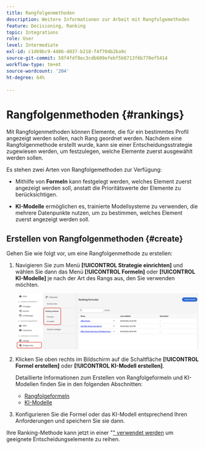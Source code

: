 ```yaml
---
title: Rangfolgenmethoden
description: Weitere Informationen zur Arbeit mit Rangfolgemethoden
feature: Decisioning, Ranking
topic: Integrations
role: User
level: Intermediate
exl-id: c1d69bc9-4486-4037-b218-f4f704b2ba9c
source-git-commit: 58f4fdf8ec3cdb609efebf5b8713f6b770ef5414
workflow-type: tm+mt
source-wordcount: '204'
ht-degree: 64%

---
```


# Rangfolgenmethoden {#rankings}

Mit Rangfolgenmethoden können Elemente, die für ein bestimmtes Profil angezeigt werden sollen, nach Rang geordnet werden. Nachdem eine Rangfolgenmethode erstellt wurde, kann sie einer Entscheidungsstrategie zugewiesen werden, um festzulegen, welche Elemente zuerst ausgewählt werden sollen.

Es stehen zwei Arten von Rangfolgemethoden zur Verfügung:

* Mithilfe von **Formeln** kann festgelegt werden, welches Element zuerst angezeigt werden soll, anstatt die Prioritätswerte der Elemente zu berücksichtigen.

* **KI-Modelle** ermöglichen es, trainierte Modellsysteme zu verwenden, die mehrere Datenpunkte nutzen, um zu bestimmen, welches Element zuerst angezeigt werden soll.

## Erstellen von Rangfolgenmethoden {#create}

Gehen Sie wie folgt vor, um eine Rangfolgenmethode zu erstellen:

1. Navigieren Sie zum Menü **[!UICONTROL Strategie einrichten]** und wählen Sie dann das Menü **[!UICONTROL Formeln]** oder **[!UICONTROL KI-Modelle]** je nach der Art des Rangs aus, den Sie verwenden möchten.

   ![](../assets/ranking-create.png)

1. Klicken Sie oben rechts im Bildschirm auf die Schaltfläche **[!UICONTROL Formel erstellen]** oder **[!UICONTROL KI-Modell erstellen]**.

   Detaillierte Informationen zum Erstellen von Rangfolgeformeln und KI-Modellen finden Sie in den folgenden Abschnitten:

   * [Rangfolgeformeln](ranking-formulas.md)
   * [KI-Modelle](ai-models.md)

1. Konfigurieren Sie die Formel oder das KI-Modell entsprechend Ihren Anforderungen und speichern Sie sie dann.

Ihre Ranking-Methode kann jetzt in einer &quot;[&quot; verwendet werden](../selection-strategies.md) um geeignete Entscheidungselemente zu reihen.


